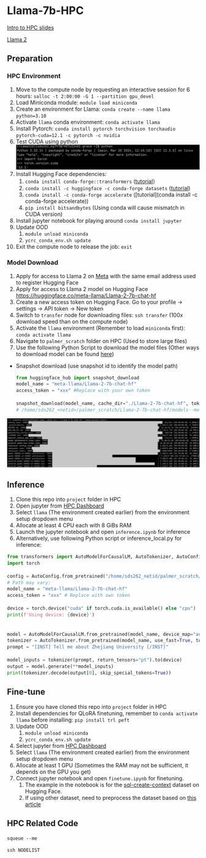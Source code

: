 # Llama-7b-HPC

[Intro to HPC slides](https://docs.google.com/presentation/d/1ZVclDpcvBGjm6CYcPu5WaiwdBvfCX7kjw6cy6tQmZD4/edit#slide=id.g292759f6b3d_0_0) 

[Llama 2](https://huggingface.co/meta-llama/Llama-2-7b-chat-hf)

## Preparation

### HPC Environment

1. Move to the compute node by requesting an interactive session for 6 hours: `salloc -t 2:00:00 -G 1 --partition gpu_devel`
2. Load Miniconda module: `module load miniconda`
3. Create an environment for Llama: `conda create --name llama python=3.10`
4. Activate `llama` conda environment: `conda activate llama`
5. Install Pytorch: `conda install pytorch torchvision torchaudio pytorch-cuda=12.1 -c pytorch -c nvidia`
6. Test CUDA using python ![CUDA Test](https://github.com/Kaifeng-Gao/Llama-7b-HPC/blob/main/README.assets/cuda_test.jpg)
7. Install Hugging Face dependencies: 
   1. `conda install conda-forge::transformers` ([tutorial](https://huggingface.co/docs/transformers/installation)）
   2. `conda install -c huggingface -c conda-forge datasets` ([tutorial](https://huggingface.co/docs/datasets/installation))
   3. `conda install -c conda-forge accelerate` ([tutorial](conda install -c conda-forge accelerate))
   4. `pip install bitsandbytes` (Using conda will cause mismatch in CUDA version)
8. Install jupyter notebook for playing around `conda install jupyter`
9. Update OOD
   1. `module unload miniconda`
   2. `ycrc_conda_env.sh update`
10. Exit the compute node to release the job: `exit`

### Model Download

1. Apply for access to Llama 2 on [Meta](https://llama.meta.com/llama-downloads) with the same email address used to register Hugging Face
2. Apply for access to Llama 2 model on Hugging Face https://huggingface.co/meta-llama/Llama-2-7b-chat-hf
3. Create a new access token on Hugging Face. Go to your profile -> settings -> API token -> New token
4. Switch to `transfer` node for downloading files: `ssh transfer` (100x download speed than on the compute node)
5. Activate the `llama` environment (Remember to load `miniconda` first): `conda activate llama`
6. Navigate to `palmer_scratch` folder on HPC (Used to store large files)
7. Use the following Python Script to download the model files (Other ways to download model can be found [here](https://huggingface.co/docs/transformers/installation))
- Snapshot download (use snapshot id to identify the model path)
   ```python
   from huggingface_hub import snapshot_download
   model_name = "meta-llama/Llama-2-7b-chat-hf"
   access_token = "xxx" #Replace with your own token

   snapshot_download(model_name, cache_dir="./Llama-2-7b-chat-hf", token=access_token)
   # /home/sds262_<netid>/palmer_scratch/Llama-2-7b-chat-hf/models--meta-llama--Llama-2-7b-chat-hf/snapshots/92011f62d7604e261f748ec0cfe6329f31193e33 for me
   ```

![Model downloading](https://github.com/Kaifeng-Gao/Llama-7b-HPC/blob/main/README.assets/model_download.jpg)

## Inference

1. Clone this repo into `project` folder in HPC
2. Open jupyter from [HPC Dashboard](https://sds262.ycrc.yale.edu/pun/sys/dashboard)
3. Select `llama` (The environment created earlier) from the environment setup dropdown menu
4. Allocate at least 4 CPU each with 8 GiBs RAM
5. Launch the jupyter notebook and open `inference.ipynb` for inference
6. Alternatively, use following Python script or inference_local.py for inference:

```python
from transformers import AutoModelForCausalLM, AutoTokenizer, AutoConfig
import torch

config = AutoConfig.from_pretrained("/home/sds262_netid/palmer_scratch/Llama-2-7b-chat-hf/config.json") # Replace with own netid or other path for Llama model
# Path may vary: 
model_name = "meta-llama/Llama-2-7b-chat-hf"
access_token = "xxx" # Replace with own token

device = torch.device("cuda" if torch.cuda.is_available() else "cpu")
print(f'Using device: {device}')


model = AutoModelForCausalLM.from_pretrained(model_name, device_map="auto", token=access_token)
tokenizer = AutoTokenizer.from_pretrained(model_name, use_fast=True, token=access_token)
prompt = "[INST] Tell me about Zhejiang University [/INST]"

model_inputs = tokenizer(prompt, return_tensors="pt").to(device)
output = model.generate(**model_inputs)
print(tokenizer.decode(output[0], skip_special_tokens=True))
```

## Fine-tune

1. Ensure you have cloned this repo into `project` folder in HPC
2. Install dependencies for QLoRA finetuning, remember to `conda activate llama` before installing: `pip install trl peft`
3. Update OOD
   1. `module unload miniconda`
   2. `ycrc_conda_env.sh update`
4. Select jupyter from [HPC Dashboard](https://sds262.ycrc.yale.edu/pun/sys/dashboard)
5. Select `llama` (The environment created earlier) from the environment setup dropdown menu
6. Allocate at least 1 GPU (Sometimes the RAM may not be sufficient, it depends on the GPU you get)
7. Connect jupyter notebook and open `finetune.ipynb` for finetuning. 
   1. The example in the notebook is for the [sql-create-context](https://huggingface.co/datasets/b-mc2/sql-create-context) dataset on Hugging Face.
   2. If using other dataset, need to preprocess the dataset based on [this article](https://huggingface.co/blog/llama2#how-to-prompt-llama-2)

## HPC Related Code

`squeue --me`

`ssh NODELIST`
